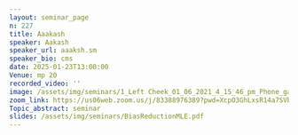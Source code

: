 ```yaml
---
layout: seminar_page
n: 227
title: Aaakash
speaker: Aakash
speaker_url: aaaksh.sm
speaker_bio: cms
date: 2025-01-23T13:00:00
Venue: mp 20
recorded_video: ''
image: /assets/img/seminars/1_Left Cheek_01_06_2021_4_15_46_pm_Phone_gaussian20.jpg
zoom_link: https://us06web.zoom.us/j/83388976389?pwd=XcpO3GhLxsR14a7SVbPx33HQQa1jbt.1
Topic_abstract: seminar
slides: /assets/img/seminars/BiasReductionMLE.pdf
---
```


